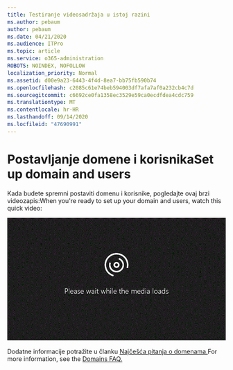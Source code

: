 ```yaml
---
title: Testiranje videosadržaja u istoj razini
ms.author: pebaum
author: pebaum
ms.date: 04/21/2020
ms.audience: ITPro
ms.topic: article
ms.service: o365-administration
ROBOTS: NOINDEX, NOFOLLOW
localization_priority: Normal
ms.assetid: d00e9a23-6443-4f4d-8ea7-bb75fb590b74
ms.openlocfilehash: c2085c61e74beb594003df7afa7af0a232cb4c7d
ms.sourcegitcommit: c6692ce0fa1358ec3529e59ca0ecdfdea4cdc759
ms.translationtype: MT
ms.contentlocale: hr-HR
ms.lasthandoff: 09/14/2020
ms.locfileid: "47690991"
---
```

# <a name="set-up-domain-and-users"></a><span data-ttu-id="5c19a-102">Postavljanje domene i korisnika</span><span class="sxs-lookup"><span data-stu-id="5c19a-102">Set up domain and users</span></span>

<span data-ttu-id="5c19a-103">Kada budete spremni postaviti domenu i korisnike, pogledajte ovaj brzi videozapis:</span><span class="sxs-lookup"><span data-stu-id="5c19a-103">When you're ready to set up your domain and users, watch this quick video:</span></span>
  
![Vaš preglednik ne podržava videozapis.](media/MSN_Video_Widget.gif)
  
<span data-ttu-id="5c19a-106">Dodatne informacije potražite u članku [Najčešća pitanja o domenama.](https://docs.microsoft.com/microsoft-365/admin/setup/domains-faq)</span><span class="sxs-lookup"><span data-stu-id="5c19a-106">For more information, see the [Domains FAQ.](https://docs.microsoft.com/microsoft-365/admin/setup/domains-faq)</span></span>